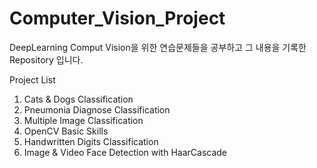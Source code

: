 # Computer_Vision_Project

DeepLearning Comput Vision을 위한 연습문제들을 공부하고 그 내용을 기록한 Repository 입니다.

Project List
  1. Cats & Dogs Classification
  2. Pneumonia Diagnose Classification
  3. Multiple Image Classification
  4. OpenCV Basic Skills
  5. Handwritten Digits Classification
  6. Image & Video Face Detection with HaarCascade
